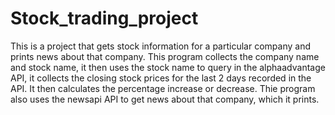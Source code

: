# Stock_trading_project
This is a project that gets stock information for a particular company and prints news about that company.
This program collects the company name and stock name, it then uses the stock name to query in the alphaadvantage API, it collects the closing stock prices for the last 2 days recorded in the API.
It then calculates the percentage increase or decrease.
Thie program also uses the newsapi API to get news about that company, which it prints.
